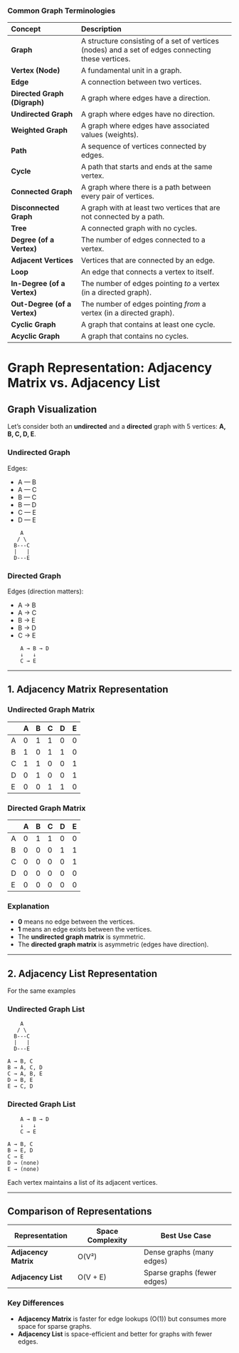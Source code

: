 ### Common Graph Terminologies

| Concept                      | Description                                                                                       |
|:-----------------------------|:--------------------------------------------------------------------------------------------------|
| **Graph**                    | A structure consisting of a set of vertices (nodes) and a set of edges connecting these vertices. |
| **Vertex (Node)**            | A fundamental unit in a graph.                                                                    |
| **Edge**                     | A connection between two vertices.                                                                |
| **Directed Graph (Digraph)** | A graph where edges have a direction.                                                             |
| **Undirected Graph**         | A graph where edges have no direction.                                                            |
| **Weighted Graph**           | A graph where edges have associated values (weights).                                             |
| **Path**                     | A sequence of vertices connected by edges.                                                        |
| **Cycle**                    | A path that starts and ends at the same vertex.                                                   |
| **Connected Graph**          | A graph where there is a path between every pair of vertices.                                     |
| **Disconnected Graph**       | A graph with at least two vertices that are not connected by a path.                              |
| **Tree**                     | A connected graph with no cycles.                                                                 |
| **Degree (of a Vertex)**     | The number of edges connected to a vertex.                                                        |
| **Adjacent Vertices**        | Vertices that are connected by an edge.                                                           |
| **Loop**                     | An edge that connects a vertex to itself.                                                         |
| **In-Degree (of a Vertex)**  | The number of edges pointing *to* a vertex (in a directed graph).                                 |
| **Out-Degree (of a Vertex)** | The number of edges pointing *from* a vertex (in a directed graph).                               |
| **Cyclic Graph**             | A graph that contains at least one cycle.                                                         |
| **Acyclic Graph**            | A graph that contains no cycles.                                                                  |

# Graph Representation: Adjacency Matrix vs. Adjacency List

## Graph Visualization

Let’s consider both an **undirected** and a **directed** graph with 5 vertices: **A, B, C, D, E**.

### **Undirected Graph**

Edges:

- A — B
- A — C
- B — C
- B — D
- C — E
- D — E

```
    A
   / \
  B---C
  |   |
  D---E
```

### **Directed Graph**

Edges (direction matters):

- A → B
- A → C
- B → E
- B → D
- C → E

```
    A → B → D
    ↓   ↓
    C → E
```

---

## 1. Adjacency Matrix Representation

### **Undirected Graph Matrix**

|   | A | B | C | D | E |
|---|---|---|---|---|---|
| A | 0 | 1 | 1 | 0 | 0 |
| B | 1 | 0 | 1 | 1 | 0 |
| C | 1 | 1 | 0 | 0 | 1 |
| D | 0 | 1 | 0 | 0 | 1 |
| E | 0 | 0 | 1 | 1 | 0 |

### **Directed Graph Matrix**

|   | A | B | C | D | E |
|---|---|---|---|---|---|
| A | 0 | 1 | 1 | 0 | 0 |
| B | 0 | 0 | 0 | 1 | 1 |
| C | 0 | 0 | 0 | 0 | 1 |
| D | 0 | 0 | 0 | 0 | 0 |
| E | 0 | 0 | 0 | 0 | 0 |

### Explanation

- **0** means no edge between the vertices.
- **1** means an edge exists between the vertices.
- The **undirected graph matrix** is symmetric.
- The **directed graph matrix** is asymmetric (edges have direction).

---

## 2. Adjacency List Representation

For the same examples

### **Undirected Graph List**
```
    A
   / \
  B---C
  |   |
  D---E
```

```
A → B, C  
B → A, C, D  
C → A, B, E  
D → B, E  
E → C, D  
```


### **Directed Graph List**
```
    A → B → D
    ↓   ↓
    C → E
```

```
A → B, C  
B → E, D  
C → E  
D → (none) 
E → (none)  
```

Each vertex maintains a list of its adjacent vertices.

---

## Comparison of Representations

| Representation       | Space Complexity | Best Use Case               |
|----------------------|------------------|-----------------------------|
| **Adjacency Matrix** | O(V²)            | Dense graphs (many edges)   |
| **Adjacency List**   | O(V + E)         | Sparse graphs (fewer edges) |

### Key Differences

- **Adjacency Matrix** is faster for edge lookups (O(1)) but consumes more space for sparse graphs.
- **Adjacency List** is space-efficient and better for graphs with fewer edges.


